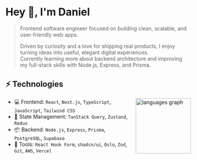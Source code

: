 <h1 align="left" id="macropower-title">Hey 👋, I'm Daniel</h1>

>Frontend software engineer focused on building clean, scalable, and user-friendly web apps.
>  
>Driven by curiosity and a love for shipping real products, I enjoy turning ideas into useful, elegant digital experiences.  
>Currently learning more about backend architecture and improving my full-stack skills with Node.js, Express, and Prisma.

## ⚡ Technologies

<a href="#daniel-majer-title">
 <img align="right" src="https://github-readme-stats.vercel.app/api/top-langs?username=daniel-majer&locale=en&hide_title=false&layout=compact&card_width=320&langs_count=5&theme=tokyonight&hide_border=false" height="150" alt="languages graph"  />
</a>

- 💻 Frontend: `React`, `Next.js`, `TypeScript`, `JavaScript`, `Tailwind CSS`
- 🔌 State Management: `TanStack Query`, `Zustand`, `Redux`
- 📦 Backend: `Node.js`, `Express`, `Prisma`, `PostgreSQL`, `Supabase`
- 🧰 Tools: `React Hook Form`, `shadcn/ui`, `Oslo`, `Zod`, `Git`, `AWS`, `Vercel`


<!--## 📊 Github Stats
<div>
  <img alt="Profile Stats" class="img" src="http://github-profile-summary-cards.vercel.app/api/cards/profile-details?username=daniel-majer&theme=tokyonight" />
  <img src="https://github-readme-stats.vercel.app/api?username=daniel-majer&hide_title=false&hide_rank=false&show_icons=true&include_all_commits=true&count_private=true&disable_animations=false&theme=tokyonight&locale=en&hide_border=false" height="150" alt="stats graph"  />
  <img src="https://github-readme-stats.vercel.app/api/top-langs?username=daniel-majer&locale=en&hide_title=false&layout=compact&card_width=320&langs_count=5&theme=tokyonight&hide_border=false" height="150" alt="languages graph"  />
</div>
<img src="https://komarev.com/ghpvc/?username=daniel-majer&color=1e3050&style=plastic" alt="ecemgo"/>

<br>

<p align="right">
  <a href="https://github.com/daniel-majer">
    <img src="https://komarev.com/ghpvc/?username=daniel-majer&color=1e3050&style=plastic" alt="ecemgo"/>
  </a>
</p>

-->


<!--
**dnomjr/dnomjr** is a ✨ _special_ ✨ repository because its `README.md` (this file) appears on your GitHub profile.

Here are some ideas to get you started:

- 🔭 I’m currently working on ...
- 🌱 I’m currently learning ...
- 👯 I’m looking to collaborate on ...
- 🤔 I’m looking for help with ...
- 💬 Ask me about ...
- 📫 How to reach me: ...
- 😄 Pronouns: ...
- ⚡ Fun fact: ...
-->
